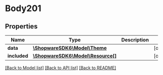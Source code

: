 # Body201

## Properties
Name | Type | Description | Notes
------------ | ------------- | ------------- | -------------
**data** | [**\ShopwareSDK6\Model\Theme**](Theme.md) |  | [optional] 
**included** | [**\ShopwareSDK6\Model\Resource[]**](Resource.md) |  | [optional] 

[[Back to Model list]](../../README.md#documentation-for-models) [[Back to API list]](../../README.md#documentation-for-api-endpoints) [[Back to README]](../../README.md)

